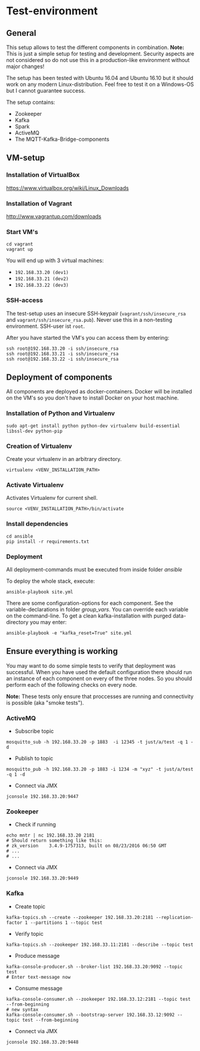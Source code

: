 # Test-environment

## General

This setup allows to test the different components in combination.
**Note:** This is just a simple setup for testing and development. Security aspects are not considered so do not use this in a production-like environment without major changes!

The setup has been tested with Ubuntu 16.04 and Ubuntu 16.10 but it should work on any modern Linux-distribution. Feel free to test it on a Windows-OS but I cannot guarantee success.

The setup contains:

* Zookeeper
* Kafka
* Spark
* ActiveMQ
* The MQTT-Kafka-Bridge-components

## VM-setup

### Installation of VirtualBox

<https://www.virtualbox.org/wiki/Linux_Downloads>

### Installation of Vagrant

<http://www.vagrantup.com/downloads>

### Start VM's

```
cd vagrant
vagrant up
```

You will end up with 3 virtual machines:

* `192.168.33.20 (dev1)`
* `192.168.33.21 (dev2)`
* `192.168.33.22 (dev3)`

### SSH-access

The test-setup uses an insecure SSH-keypair (`vagrant/ssh/insecure_rsa` and `vagrant/ssh/insecure_rsa.pub`). Never use this in a non-testing environment.
SSH-user ist `root`.

After you have started the VM's you can access them by entering:

```
ssh root@192.168.33.20 -i ssh/insecure_rsa
ssh root@192.168.33.21 -i ssh/insecure_rsa
ssh root@192.168.33.22 -i ssh/insecure_rsa
```

## Deployment of components

All components are deployed as docker-containers. Docker will be installed on the VM's so you don't have to install Docker on your host machine.

### Installation of Python and Virtualenv

```
sudo apt-get install python python-dev virtualenv build-essential libssl-dev python-pip
```

### Creation of Virtualenv

Create your virtualenv in an arbitrary directory.

```
virtualenv <VENV_INSTALLATION_PATH>
```

### Activate Virtualenv

Activates Virtualenv for current shell.

```
source <VENV_INSTALLATION_PATH>/bin/activate
```

### Install dependencies

```
cd ansible
pip install -r requirements.txt
```

### Deployment

All deployment-commands must be executed from inside folder *ansible*

To deploy the whole stack, execute:

```
ansible-playbook site.yml
```

There are some configuration-options for each component. See the variable-declarations in folder *group_vars*. You can override each variable on the command-line. To get a clean kafka-installation with purged data-directory you may enter:

```
ansible-playbook -e "kafka_reset=True" site.yml
```

## Ensure everything is working

You may want to do some simple tests to verify that deployment was successful. When you have used the default configuration there should run an instance of each component on every of the three nodes. So you should perform each of the following checks on every node.

**Note:** These tests only ensure that proccesses are running and connectivity is possible (aka "smoke tests"). 

### ActiveMQ

* Subscribe topic
```
mosquitto_sub -h 192.168.33.20 -p 1883  -i 12345 -t just/a/test -q 1 -d
```

* Publish to topic
```
mosquitto_pub -h 192.168.33.20 -p 1883 -i 1234 -m "xyz" -t just/a/test -q 1 -d
```

* Connect via JMX
```
jconsole 192.168.33.20:9447
```
### Zookeeper

* Check if running

```
echo mntr | nc 192.168.33.20 2181
# Should return something like this:
# zk_version    3.4.9-1757313, built on 08/23/2016 06:50 GMT
# ...
# ...
```

* Connect via JMX
```
jconsole 192.168.33.20:9449
```

### Kafka

* Create topic
```
kafka-topics.sh --create --zookeeper 192.168.33.20:2181 --replication-factor 1 --partitions 1 --topic test
```

* Verify topic
```
kafka-topics.sh --zookeeper 192.168.33.11:2181 --describe --topic test
```

* Produce message
```
kafka-console-producer.sh --broker-list 192.168.33.20:9092 --topic test
# Enter text-message now
```

* Consume message
```
kafka-console-consumer.sh --zookeeper 192.168.33.12:2181 --topic test --from-beginning
# new syntax
kafka-console-consumer.sh --bootstrap-server 192.168.33.12:9092 --topic test --from-beginning
```   

* Connect via JMX
```
jconsole 192.168.33.20:9448
```
